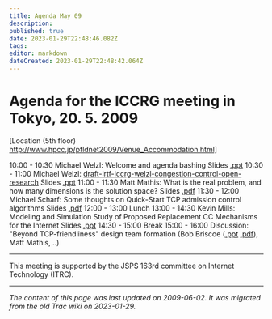 ```yaml
---
title: Agenda May 09
description: 
published: true
date: 2023-01-29T22:48:46.082Z
tags: 
editor: markdown
dateCreated: 2023-01-29T22:48:42.064Z
---
```


# Agenda for the ICCRG meeting in Tokyo, 20. 5. 2009
[Location (5th floor) http://www.hpcc.jp/pfldnet2009/Venue_Accommodation.html]

10:00 - 10:30 Michael Welzl: Welcome and agenda bashing Slides [.ppt](http://www.welzl.at/iccrg/meeting-may09/iccrg-may09-intro.ppt)
10:30 - 11:00 Michael Welzl: [draft-irtf-iccrg-welzl-congestion-control-open-research](http://tools.ietf.org/html/draft-irtf-iccrg-welzl-congestion-control-open-research) Slides [.ppt](http://www.welzl.at/iccrg/meeting-may09/iccrg-may09-openissues.ppt)
11:00 - 11:30 Matt Mathis: What is the real problem, and how many dimensions is the solution space? Slides [.pdf](http://www.welzl.at/iccrg/meeting-may09/matt_mathis.pdf)
11:30 - 12:00 Michael Scharf: Some thoughts on Quick-Start TCP admission control algorithms Slides [.pdf](http://www.welzl.at/iccrg/meeting-may09/michael_scharf.pdf)
12:00 - 13:00 Lunch
13:00 - 14:30 Kevin Mills: Modeling and Simulation Study of Proposed Replacement CC Mechanisms for the Internet Slides [.ppt](http://www.welzl.at/iccrg/meeting-may09/NISTComplexSystemsICCRGMay202009.ppt)
14:30 - 15:00 Break
15:00 - 16:00 Discussion: "Beyond TCP-friendliness" design team formation (Bob Briscoe ([.ppt](http://www.cs.ucl.ac.uk/staff/B.Briscoe/presents/0905iccrg-pfldnet/0905iccrg_briscoe.ppt) [.pdf](http://www.cs.ucl.ac.uk/staff/B.Briscoe/presents/0905iccrg-pfldnet/0905iccrg_briscoe.pdf)), Matt Mathis, ..)

---
This meeting is supported by the JSPS 163rd committee on Internet Technology (ITRC).
&nbsp;
&nbsp;
&nbsp;

---

*The content of this page was last updated on 2009-06-02. It was migrated from the old Trac wiki on 2023-01-29.*
